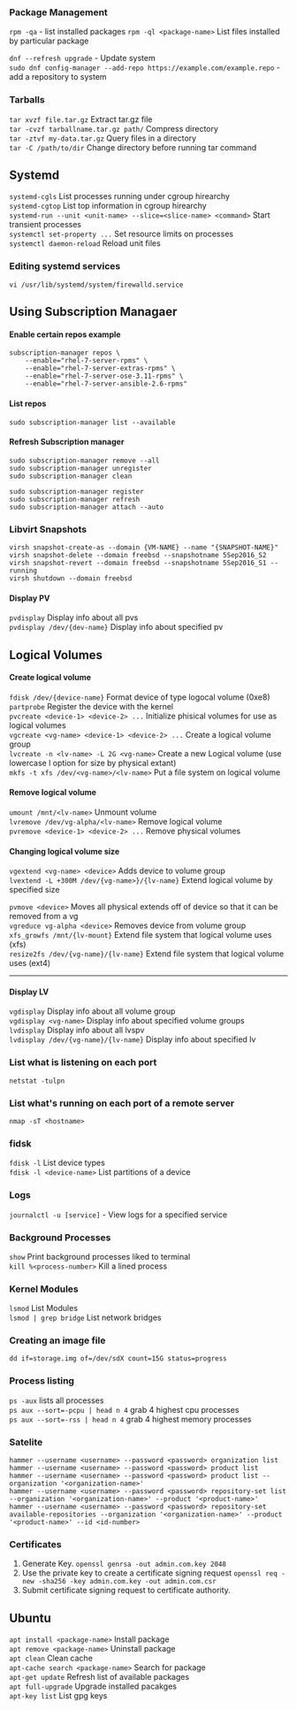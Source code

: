 ### Package Management 
`rpm -qa` - list installed packages
`rpm -ql <package-name>` List files installed by particular package

`dnf --refresh upgrade` - Update system <br />
`sudo dnf config-manager --add-repo https://example.com/example.repo` - add a repository to system

### Tarballs
`tar xvzf file.tar.gz` Extract tar.gz file <br />
`tar -cvzf tarballname.tar.gz path/` Compress directory <br />
`tar -ztvf my-data.tar.gz` Query files in a directory <br />
`tar -C /path/to/dir` Change directory before running tar command <br />

## Systemd
`systemd-cgls` List processes running under cgroup hirearchy <br />
`systemd-cgtop` List top information in cgroup hirearchy <br />
`systemd-run --unit <unit-name> --slice=<slice-name> <command>` Start transient processes <br />
`systemctl set-property ...` Set resource limits on processes <br />
`systemctl daemon-reload` Reload unit files <br />

### Editing systemd services
`vi /usr/lib/systemd/system/firewalld.service`

## Using Subscription Managaer

#### Enable certain repos example
```
subscription-manager repos \
    --enable="rhel-7-server-rpms" \
    --enable="rhel-7-server-extras-rpms" \
    --enable="rhel-7-server-ose-3.11-rpms" \
    --enable="rhel-7-server-ansible-2.6-rpms"
```

#### List repos
`sudo subscription-manager list --available`

#### Refresh Subscription manager
```
sudo subscription-manager remove --all
sudo subscription-manager unregister
sudo subscription-manager clean

sudo subscription-manager register
sudo subscription-manager refresh
sudo subscription-manager attach --auto
```

### Libvirt Snapshots
```
virsh snapshot-create-as --domain {VM-NAME} --name "{SNAPSHOT-NAME}"
virsh snapshot-delete --domain freebsd --snapshotname 5Sep2016_S2
virsh snapshot-revert --domain freebsd --snapshotname 5Sep2016_S1 --running
virsh shutdown --domain freebsd
```

#### Display PV 
`pvdisplay` Display info about all pvs <br /> 
`pvdisplay /dev/{dev-name}` Display info about specified pv <br />

## Logical Volumes
#### Create logical volume
`fdisk /dev/{device-name}` Format device of type logocal volume (0xe8) <br />
`partprobe` Register the device with the kernel <br />
`pvcreate <device-1> <device-2> ...` Initialize phisical volumes for use as logical volumes <br />
`vgcreate <vg-name> <device-1> <device-2> ...` Create a logical volume group <br />
`lvcreate -n <lv-name> -L 2G <vg-name>` Create a new Logical volume (use lowercase l option for size by physical extant)<br /> 
`mkfs -t xfs /dev/<vg-name>/<lv-name>` Put a file system on logical volume <br /> 

#### Remove logical volume
`umount /mnt/<lv-name>` Unmount volume <br />
`lvremove /dev/vg-alpha/<lv-name>` Remove logical volume <br />
`pvremove <device-1> <device-2> ...` Remove physical volumes <br />

#### Changing logical volume size
`vgextend <vg-name> <device>` Adds device to volume group <br />
`lvextend -L +300M /dev/{vg-name>}/{lv-name}` Extend logical volume by specified size <br /> 

`pvmove <device>` Moves all physical extends off of device so that it can be removed from a vg <br />
`vgreduce vg-alpha <device>` Removes device from volume group <br />
`xfs_growfs /mnt/{lv-mount}` Extend file system that logical volume uses (xfs)<br />
`resize2fs /dev/{vg-name}/{lv-name}` Extend file system that logical volume uses (ext4) <br />

***

#### Display LV
`vgdisplay` Display info about all volume group <br /> 
`vgdisplay <vg-name>` Display info about specified volume groups <br />
`lvdisplay` Display info about all lvspv <br /> 
`lvdisplay /dev/{vg-name}/{lv-name}` Display info about specified lv <br />

### List what is listening on each port
`netstat -tulpn`


### List what's running on each port of a remote server
`nmap -sT <hostname>`

### fidsk
`fdisk -l` List device types <br />
`fdisk -l <device-name>` List partitions of a device <br />

### Logs
`journalctl -u [service]` - View logs for a specified service

### Background Processes
`show` Print background processes liked to terminal <br />
`kill %<process-number>` Kill a lined process <br />

### Kernel Modules
`lsmod` List Modules <br />
`lsmod | grep bridge` List network bridges <br>

### Creating an image file
`dd if=storage.img of=/dev/sdX count=15G status=progress`

### Process listing
`ps -aux` lists all processes <br />
`ps aux --sort=-pcpu | head n 4` grab 4 highest cpu processes <br />
`ps aux --sort=-rss | head n 4` grab 4 highest memory processes <br />

### Satelite
`hammer --username <username> --password <password> organization list` <br/>
`hammer --username <username> --password <password> product list` <br/>
`hammer --username <username> --password <password> product list --organization '<organization-name>'` <br />
`hammer --username <username> --password <password> repository-set list --organization '<organization-name>' --product '<product-name>'` <br />
`hammer --username <username> --password <password> repository-set available-repositories --organization '<organization-name>' --product '<product-name>' --id <id-number>` <br />

### Certificates
1. Generate Key.
`openssl genrsa -out admin.com.key 2048`
2. Use the private key to create a certificate signing request
`openssl req -new -sha256 -key admin.com.key -out admin.com.csr`
3. Submit certificate signing request to certificate authority.

## Ubuntu
`apt install <package-name>` Install package <br />
`apt remove <package-name>` Uninstall package <br />
`apt clean` Clean cache <br />
`apt-cache search <package-name>` Search for package <br />
`apt-get update` Refresh list of available packages <br >
`apt full-upgrade` Upgrade installed pacakges <br />
`apt-key list` List gpg keys <br />